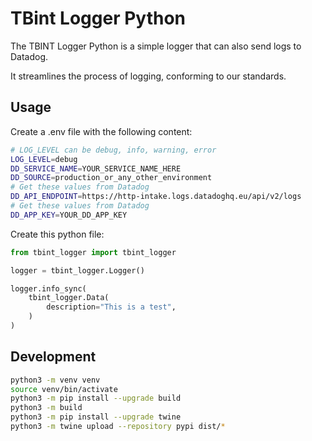 # TBint Logger Python

The TBINT Logger Python is a simple logger that
can also send logs to Datadog.

It streamlines the process of logging,
conforming to our standards.

## Usage

Create a .env file with the following content:

```sh
# LOG_LEVEL can be debug, info, warning, error
LOG_LEVEL=debug
DD_SERVICE_NAME=YOUR_SERVICE_NAME_HERE
DD_SOURCE=production_or_any_other_environment
# Get these values from Datadog
DD_API_ENDPOINT=https://http-intake.logs.datadoghq.eu/api/v2/logs
# Get these values from Datadog
DD_APP_KEY=YOUR_DD_APP_KEY
```

Create this python file:

```python
from tbint_logger import tbint_logger

logger = tbint_logger.Logger()

logger.info_sync(
    tbint_logger.Data(
        description="This is a test",
    )
)
```

## Development

```sh
python3 -m venv venv
source venv/bin/activate
python3 -m pip install --upgrade build
python3 -m build
python3 -m pip install --upgrade twine
python3 -m twine upload --repository pypi dist/*
```


